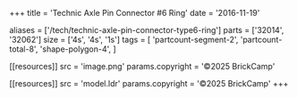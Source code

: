 +++
title = 'Technic Axle Pin Connector #6 Ring'
date  = '2016-11-19'

aliases = ['/tech/technic-axle-pin-connector-type6-ring']
parts = ['32014', '32062']
size  = ['4s', '4s', '1s']
tags  = [
  'partcount-segment-2',
  'partcount-total-8',
  'shape-polygon-4',
]

[[resources]]
src              = 'image.png'
params.copyright = '©2025 BrickCamp'

[[resources]]
src              = 'model.ldr'
params.copyright = '©2025 BrickCamp'
+++
